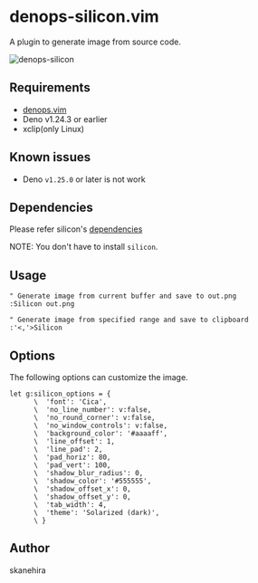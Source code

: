 # denops-silicon.vim
A plugin to generate image from source code.

![denops-silicon](https://user-images.githubusercontent.com/7888591/188260665-c18a22c9-7cca-4747-998e-8231c6b472f4.gif)

## Requirements
- [denops.vim](https://github.com/vim-denops/denops.vim)
- Deno v1.24.3 or earlier 
- xclip(only Linux)

## Known issues
- Deno `v1.25.0` or later is not work

## Dependencies
Please refer silicon's [dependencies](https://github.com/Aloxaf/silicon#dependencies)

NOTE: You don't have to install `silicon`.

## Usage
```vim
" Generate image from current buffer and save to out.png
:Silicon out.png

" Generate image from specified range and save to clipboard
:'<,'>Silicon
```

## Options
The following options can customize the image.

```vim
let g:silicon_options = {
      \  'font': 'Cica',
      \  'no_line_number': v:false,
      \  'no_round_corner': v:false,
      \  'no_window_controls': v:false,
      \  'background_color': '#aaaaff',
      \  'line_offset': 1,
      \  'line_pad': 2,
      \  'pad_horiz': 80,
      \  'pad_vert': 100,
      \  'shadow_blur_radius': 0,
      \  'shadow_color': '#555555',
      \  'shadow_offset_x': 0,
      \  'shadow_offset_y': 0,
      \  'tab_width': 4,
      \  'theme': 'Solarized (dark)',
      \ }
```

## Author
skanehira
